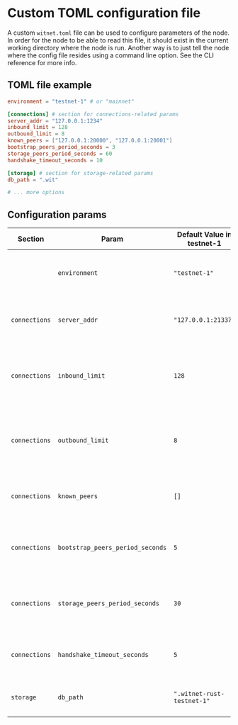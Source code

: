 # Custom TOML configuration file

A custom `witnet.toml` file can be used to configure parameters of the node. In order for the node to be able to read this file, it should exist in the current working directory where the node is run. Another way is to just tell the node where the config file resides using a command line option. See the CLI reference for more info.

## TOML file example

``` toml
environment = "testnet-1" # or "mainnet"

[connections] # section for connections-related params
server_addr = "127.0.0.1:1234"
inbound_limit = 128
outbound_limit = 8
known_peers = ["127.0.0.1:20000", "127.0.0.1:20001"]
bootstrap_peers_period_seconds = 3
storage_peers_period_seconds = 60
handshake_timeout_seconds = 10

[storage] # section for storage-related params
db_path = ".wit"

# ... more options
```

## Configuration params

| Section       | Param                             | Default Value in testnet-1  | Description                                                         |
|---------------|-----------------------------------|-----------------------------|---------------------------------------------------------------------|
|               | `environment`                     | `"testnet-1"`               | Environment in which the Witnet protocol will run                   |
| `connections` | `server_addr`                     | `"127.0.0.1:21337"`         | Server socket address to which it should bind to                    |
| `connections` | `inbound_limit`                   | `128`                       | Maximum number of concurrent connections the server should accept   |
| `connections` | `outbound_limit`                  | `8`                         | Maximum number of opened connections to other peers this node has   |
| `connections` | `known_peers`                     | `[]`                        | Other peer addresses this node knows about at start                 |
| `connections` | `bootstrap_peers_period_seconds`  | `5`                         | Period of the outbound peer bootstrapping process (in seconds)      |
| `connections` | `storage_peers_period_seconds`    | `30`                        | Period of the known peers backup into storage process (in seconds)  |
| `connections` | `handshake_timeout_seconds`       | `5`                         | Timeout for the handshake process (in seconds)                      |
| `storage`     | `db_path`                         | `".witnet-rust-testnet-1"`  | Directory containing the database files                             |
